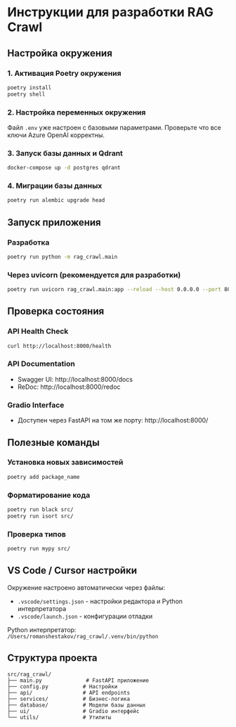 # Инструкции для разработки RAG Crawl

## Настройка окружения

### 1. Активация Poetry окружения
```bash
poetry install
poetry shell
```

### 2. Настройка переменных окружения
Файл `.env` уже настроен с базовыми параметрами. Проверьте что все ключи Azure OpenAI корректны.

### 3. Запуск базы данных и Qdrant
```bash
docker-compose up -d postgres qdrant
```

### 4. Миграции базы данных
```bash
poetry run alembic upgrade head
```

## Запуск приложения

### Разработка
```bash
poetry run python -m rag_crawl.main
```

### Через uvicorn (рекомендуется для разработки)
```bash
poetry run uvicorn rag_crawl.main:app --reload --host 0.0.0.0 --port 8000
```

## Проверка состояния

### API Health Check
```bash
curl http://localhost:8000/health
```

### API Documentation
- Swagger UI: http://localhost:8000/docs
- ReDoc: http://localhost:8000/redoc

### Gradio Interface
- Доступен через FastAPI на том же порту: http://localhost:8000/

## Полезные команды

### Установка новых зависимостей
```bash
poetry add package_name
```

### Форматирование кода
```bash
poetry run black src/
poetry run isort src/
```

### Проверка типов
```bash
poetry run mypy src/
```

## VS Code / Cursor настройки

Окружение настроено автоматически через файлы:
- `.vscode/settings.json` - настройки редактора и Python интерпретатора
- `.vscode/launch.json` - конфигурации отладки

Python интерпретатор: `/Users/romanshestakov/rag_crawl/.venv/bin/python`

## Структура проекта

```
src/rag_crawl/
├── main.py              # FastAPI приложение
├── config.py           # Настройки
├── api/                # API endpoints
├── services/           # Бизнес-логика  
├── database/           # Модели базы данных
├── ui/                 # Gradio интерфейс
└── utils/              # Утилиты
``` 